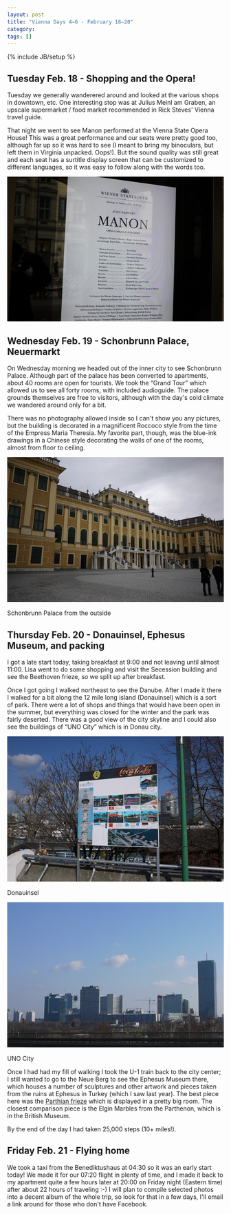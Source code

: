 ```yaml
---
layout: post
title: "Vienna Days 4–6 - February 18–20"
category:
tags: []
---
```

{% include JB/setup %}

## Tuesday Feb. 18 - Shopping and the Opera!

Tuesday we generally wanderered around and looked at the various shops in downtown, etc. One interesting stop was at Julius Meinl am Graben, an upscale supermarket / food market recommended in Rick Steves' Vienna travel guide.

That night we went to see Manon performed at the Vienna State Opera House! This was a great performance and our seats were pretty good too, although far up so it was hard to see (I meant to bring my binoculars, but left them in Virginia unpacked. Oops!). But the sound quality was still great and each seat has a surtitle display screen that can be customized to different languages, so it was easy to follow along with the words too.

<div class="img">
  <img src="/assets/images/2014-02-21/2014-02-18-manon.jpg" width="580" alt="" />
</div>

## Wednesday Feb. 19 - Schonbrunn Palace, Neuermarkt

On Wednesday morning we headed out of the inner city to see Schonbrunn Palace. Although part of the palace has been converted to apartments, about 40 rooms are open for tourists. We took the &ldquo;Grand Tour&rdquo; which allowed us to see all forty rooms, with included audioguide. The palace grounds themselves are free to visitors, although with the day's cold climate we wandered around only for a bit.

There was no photography allowed inside so I can't show you any pictures, but the building is decorated in a magnificent Roccoco style from the time of the Empress Maria Theresia. My favorite part, though, was the blue-ink drawings in a Chinese style decorating the walls of one of the rooms, almost from floor to ceiling.

<div class="img img-caption">
  <img src="/assets/images/2014-02-21/2014-02-19-schonbrunn.jpg" width="580" alt="" />
  <p>Schonbrunn Palace from the outside</p>
</div>

## Thursday Feb. 20 - Donauinsel, Ephesus Museum, and packing

I got a late start today, taking breakfast at 9:00 and not leaving until almost 11:00. Lisa went to do some shopping and visit the Secession building and see the Beethoven frieze, so we split up after breakfast.

Once I got going I walked northeast to see the Danube. After I made it there I walked for a bit along the 12 mile long island (Donauinsel) which is a sort of park. There were a lot of shops and things that would have been open in the summer, but everything was closed for the winter and the park was fairly deserted. There was a good view of the city skyline and I could also see the buildings of &ldquo;UNO City&rdquo; which is in Donau city.

<div class="img img-caption">
  <img src="/assets/images/2014-02-21/2014-02-20-summerfun.jpg" width="580" alt="" />
  <p>Donauinsel</p>
</div>

<div class="img img-caption">
  <img src="/assets/images/2014-02-21/2014-02-20-uno.jpg" width="580" alt="" />
  <p>UNO City</p>
</div>

Once I had had my fill of walking I took the U-1 train back to the city center; I still wanted to go to the Neue Berg to see the Ephesus Museum there, which houses a number of sculptures and other artwork and pieces taken from the ruins at Ephesus in Turkey (which I saw last year). The best piece here was the [Parthian frieze](http://www.pbase.com/bmcmorrow/image/92096683) which is displayed in a pretty big room. The closest comparison piece is the Elgin Marbles from the Parthenon, which is in the British Museum.

By the end of the day I had taken 25,000 steps (10+ miles!).

## Friday Feb. 21 - Flying home

We took a taxi from the Benediktushaus at 04:30 so it was an early start today! We made it for our 07:20 flight in plenty of time, and I made it back to my apartment quite a few hours later at 20:00 on Friday night (Eastern time) after about 22 hours of traveling :-) I will plan to compile selected photos into a decent album of the whole trip, so look for that in a few days, I'll email a link around for those who don't have Facebook.

